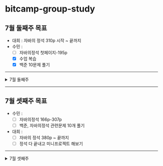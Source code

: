 # bitcamp-group-study
## 7월 둘째주 목표
- 대희 : 자바의 정석 310p 시작 ~ 끝까지
- 수민 : 
   - [ ] 자바의정석 첫페이지-195p 
   - [x] 수업 복습 
   - [x] 백준 10문제 풀기 
 ---
<details>
<summary>7월 둘째주</summary>
<div markdown="1">

### 7월 10일 (토)
- 수민 : 수업 복습, 자바의 정석 48P - 90P, 백준 2741,2739,2438번
- 지현 : 
- 보균 :
- 대희 : 자바의 정석 320p 까지 읽음
---
### 7월 11일 (일)
- 수민 : 자바의 정석 166P 까지 읽음
- 지현 :
- 보균 :
- 대희 : 자바의 정석 350p 까지 읽음
   
</div>
</details>

---
## 7월 셋째주 목표
- 수민 : 
   - [ ] 자바의정석 166p-307p
   - [ ] 백준, 자바의정석 관련문제 10개 풀기
- 대희 : 
   - [ ] 자바의 정석 380p ~ 끝까지
   - [ ] 정석 다 끝내고 미니프로젝트 해보기
---
<details>
<summary>7월 셋째주</summary>
<div markdown="1">

### 7월 12일 (월)
- 수민:
- 지현:
- 보균:
- 대희: 자바의 정석 380p 까지 읽음
---
### 7월 13일 (화)
- 수민:
- 지현:
- 보균:
- 대희: 
 
</div>
</details>
   
